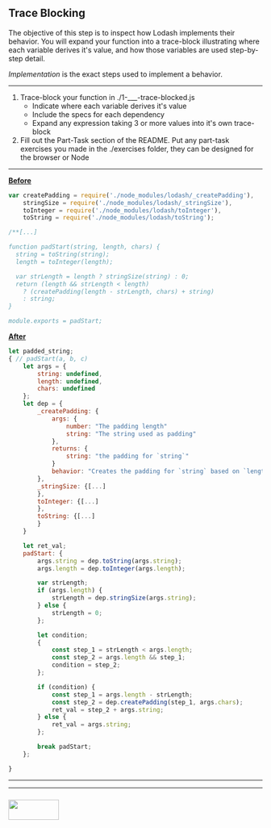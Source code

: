 ## Trace Blocking

The objective of this step is to inspect how Lodash implements their behavior.  You will expand your function into a trace-block illustrating where each variable derives it's value, and how those variables are used step-by-step detail.

_Implementation_ is the exact steps used to implement a behavior.

___

1. Trace-block your function in ./1-___-trace-blocked.js
    * Indicate where each variable derives it's value
    * Include the specs for each dependency
    * Expand any expression taking 3 or more values into it's own trace-block
2. Fill out the Part-Task section of the README.  Put any part-task exercises you made in the ./exercises folder, they can be designed for the browser or Node

---

[__Before__](https://github.com/elewa-academy/reading-padStart/blob/master/0-padStart.js)

```js
var createPadding = require('./node_modules/lodash/_createPadding'),
    stringSize = require('./node_modules/lodash/_stringSize'),
    toInteger = require('./node_modules/lodash/toInteger'),
    toString = require('./node_modules/lodash/toString');

/**[...]

function padStart(string, length, chars) {
  string = toString(string);
  length = toInteger(length);

  var strLength = length ? stringSize(string) : 0;
  return (length && strLength < length)
    ? (createPadding(length - strLength, chars) + string)
    : string;
}

module.exports = padStart;
```
[__After__](https://github.com/elewa-academy/reading-padStart/blob/master/1-padStart-trace-blocked.js)

```js
let padded_string;
{ // padStart(a, b, c)
	let args = {
		string: undefined,
		length: undefined,
		chars: undefined
	};
	let dep = {
		_createPadding: {
			args: {
				number: "The padding length"
				string: "The string used as padding"
			},
			returns: {
				string: "the padding for `string`"
			} 
			behavior: "Creates the padding for `string` based on `length`. The `chars` string is truncated if the number of characters exceeds `length`."
		},
		_stringSize: {[...]
		},
		toInteger: {[...]
		},
		toString: {[...]
		}
	}

	let ret_val;
	padStart: {
		args.string = dep.toString(args.string);
		args.length = dep.toInteger(args.length);

		var strLength; 
		if (args.length) { 
			strLength = dep.stringSize(args.string);
		} else {
			strLength = 0;
		};

		let condition;
		{
			const step_1 = strLength < args.length;
			const step_2 = args.length && step_1;
			condition = step_2;
		};

		if (condition) {
			const step_1 = args.length - strLength;
			const step_2 = dep.createPadding(step_1, args.chars);
			ret_val = step_2 + args.string;
		} else { 
			ret_val = args.string;
		};

		break padStart;
	};

} 
```





___
___
### <a href="http://elewa.education/blog" target="_blank"><img src="https://user-images.githubusercontent.com/18554853/34921062-506450ae-f97d-11e7-875f-6feeb26ad72d.png" width="100" height="40"/></a>
